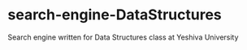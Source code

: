# search-engine-DataStructures
Search engine written for Data Structures class at Yeshiva University
